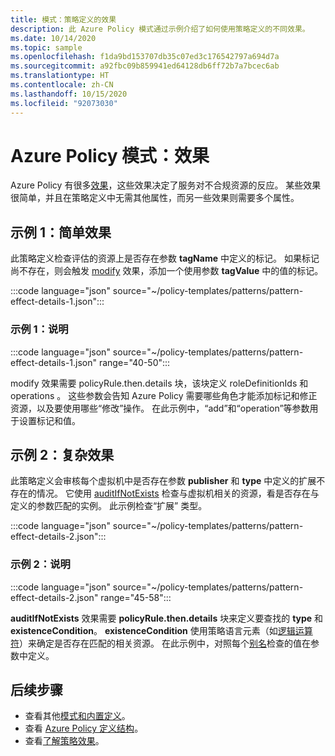 ```yaml
---
title: 模式：策略定义的效果
description: 此 Azure Policy 模式通过示例介绍了如何使用策略定义的不同效果。
ms.date: 10/14/2020
ms.topic: sample
ms.openlocfilehash: f1da9bd153707db35c07ed3c176542797a694d7a
ms.sourcegitcommit: a92fbc09b859941ed64128db6ff72b7a7bcec6ab
ms.translationtype: HT
ms.contentlocale: zh-CN
ms.lasthandoff: 10/15/2020
ms.locfileid: "92073030"
---
```

# <a name="azure-policy-pattern-effects"></a>Azure Policy 模式：效果

Azure Policy 有很多[效果](../concepts/effects.md)，这些效果决定了服务对不合规资源的反应。 某些效果很简单，并且在策略定义中无需其他属性，而另一些效果则需要多个属性。

## <a name="sample-1-simple-effect"></a>示例 1：简单效果

此策略定义检查评估的资源上是否存在参数 **tagName** 中定义的标记。 如果标记尚不存在，则会触发 [modify](../concepts/effects.md#modify) 效果，添加一个使用参数 **tagValue** 中的值的标记。

:::code language="json" source="~/policy-templates/patterns/pattern-effect-details-1.json":::

### <a name="sample-1-explanation"></a>示例 1：说明

:::code language="json" source="~/policy-templates/patterns/pattern-effect-details-1.json" range="40-50":::

modify  效果需要 policyRule.then.details  块，该块定义 roleDefinitionIds  和 operations  。 这些参数会告知 Azure Policy 需要哪些角色才能添加标记和修正资源，以及要使用哪些“修改”操作。 在此示例中，“add”和“operation”等参数用于设置标记和值。

## <a name="sample-2-complex-effect"></a>示例 2：复杂效果

此策略定义会审核每个虚拟机中是否存在参数 **publisher** 和 **type** 中定义的扩展不存在的情况。 它使用 [auditIfNotExists](../concepts/effects.md#auditifnotexists) 检查与虚拟机相关的资源，看是否存在与定义的参数匹配的实例。 此示例检查“扩展”  类型。

:::code language="json" source="~/policy-templates/patterns/pattern-effect-details-2.json":::

### <a name="sample-2-explanation"></a>示例 2：说明

:::code language="json" source="~/policy-templates/patterns/pattern-effect-details-2.json" range="45-58":::

**auditIfNotExists** 效果需要 **policyRule.then.details** 块来定义要查找的 **type** 和 **existenceCondition**。 **existenceCondition** 使用策略语言元素（如[逻辑运算符](../concepts/definition-structure.md#logical-operators)）来确定是否存在匹配的相关资源。 在此示例中，对照每个[别名](../concepts/definition-structure.md#aliases)检查的值在参数中定义。

## <a name="next-steps"></a>后续步骤

- 查看其他[模式和内置定义](./index.md)。
- 查看 [Azure Policy 定义结构](../concepts/definition-structure.md)。
- 查看[了解策略效果](../concepts/effects.md)。